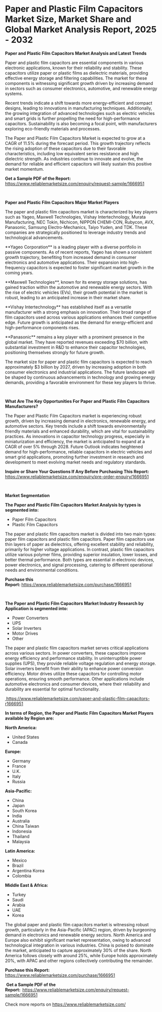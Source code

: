 <p><h1>Paper and Plastic Film Capacitors Market Size, Market Share and Global Market Analysis Report, 2025 - 2032</h1></p><p><strong>Paper and Plastic Film Capacitors Market Analysis and Latest Trends</strong></p>
<p><p>Paper and plastic film capacitors are essential components in various electronic applications, known for their reliability and stability. These capacitors utilize paper or plastic films as dielectric materials, providing effective energy storage and filtering capabilities. The market for these components is witnessing significant growth driven by increasing demand in sectors such as consumer electronics, automotive, and renewable energy systems.</p><p>Recent trends indicate a shift towards more energy-efficient and compact designs, leading to innovations in manufacturing techniques. Additionally, the growing integration of advanced technologies such as electric vehicles and smart grids is further propelling the need for high-performance capacitors. Sustainability is also becoming a focal point, with manufacturers exploring eco-friendly materials and processes.</p><p>The Paper and Plastic Film Capacitors Market is expected to grow at a CAGR of 11.5% during the forecast period. This growth trajectory reflects the rising adoption of these capacitors due to their favorable characteristics, including low equivalent series resistance and high dielectric strength. As industries continue to innovate and evolve, the demand for reliable and efficient capacitors will likely sustain this positive market momentum.</p></p>
<p><strong>Get a Sample PDF of the Report:&nbsp;</strong> <a href="https://www.reliablemarketsize.com/enquiry/request-sample/1666951?utm_campaign=1197&utm_medium=2&utm_source=Github&utm_content=ia&utm_term=08032025&utm_id=paper-and-plastic-film-capacitors">https://www.reliablemarketsize.com/enquiry/request-sample/1666951</a></p>
<p>&nbsp;</p>
<p><strong>Paper and Plastic Film Capacitors Major Market Players</strong></p>
<p><p>The paper and plastic film capacitors market is characterized by key players such as Yageo, Maxwell Technologies, Vishay Intertechnology, Murata Manufacturing, NEC Tokin, Nichicon, NIPPON CHEMI-CON, Rubycon, AVX, Panasonic, Samsung Electro-Mechanics, Taiyo Yuden, and TDK. These companies are strategically positioned to leverage industry trends and technological advancements.</p><p>**Yageo Corporation** is a leading player with a diverse portfolio in passive components. As of recent reports, Yageo has shown a consistent growth trajectory, benefiting from increased demand in consumer electronics and automotive applications. Their expansion into high-frequency capacitors is expected to foster significant market growth in the coming years.</p><p>**Maxwell Technologies**, known for its energy storage solutions, has gained traction within the automotive and renewable energy sectors. With the rise of electric vehicles (EVs), their growth potential in the market is robust, leading to an anticipated increase in their market share.</p><p>**Vishay Intertechnology** has established itself as a versatile manufacturer with a strong emphasis on innovation. Their broad range of film capacitors used across various applications enhances their competitive edge. Future growth is anticipated as the demand for energy-efficient and high-performance components rises.</p><p>**Panasonic** remains a key player with a prominent presence in the global market. They have reported revenues exceeding $70 billion, with substantial investment in R&D to enhance their capacitor technologies, positioning themselves strongly for future growth.</p><p>The market size for paper and plastic film capacitors is expected to reach approximately $3 billion by 2027, driven by increasing adoption in both consumer electronics and industrial applications. The future landscape will be shaped by continuous advancements in technology and growing energy demands, providing a favorable environment for these key players to thrive.</p></p>
<p>&nbsp;</p>
<p><strong>What Are The Key Opportunities For Paper and Plastic Film Capacitors Manufacturers?</strong></p>
<p><p>The Paper and Plastic Film Capacitors market is experiencing robust growth, driven by increasing demand in electronics, renewable energy, and automotive sectors. Key trends include a shift towards environmentally friendly materials and enhanced durability, which are vital for sustainability practices. As innovations in capacitor technology progress, especially in miniaturization and efficiency, the market is anticipated to expand at a CAGR of over 5% through 2028. Future Outlook indicates heightened demand for high-performance, reliable capacitors in electric vehicles and smart grid applications, promoting further investment in research and development to meet evolving market needs and regulatory standards.</p></p>
<p><strong>Inquire or Share Your Questions If Any Before Purchasing This Report:</strong> <a href="https://www.reliablemarketsize.com/enquiry/pre-order-enquiry/1666951?utm_campaign=1197&utm_medium=2&utm_source=Github&utm_content=ia&utm_term=08032025&utm_id=paper-and-plastic-film-capacitors">https://www.reliablemarketsize.com/enquiry/pre-order-enquiry/1666951</a></p>
<p>&nbsp;</p>
<p><strong>Market Segmentation</strong></p>
<p><strong>The Paper and Plastic Film Capacitors Market Analysis by types is segmented into:</strong></p>
<p><ul><li>Paper Film Capacitors</li><li>Plastic Film Capacitors</li></ul></p>
<p><p>The paper and plastic film capacitors market is divided into two main types: paper film capacitors and plastic film capacitors. Paper film capacitors use thin layers of paper as dielectrics, offering excellent stability and reliability, primarily for higher voltage applications. In contrast, plastic film capacitors utilize various polymer films, providing superior insulation, lower losses, and better thermal performance. Both types are essential in electronic devices, power electronics, and signal processing, catering to different operational needs and environmental conditions.</p></p>
<p><strong>Purchase this Report:&nbsp;</strong><a href="https://www.reliablemarketsize.com/purchase/1666951?utm_campaign=1197&utm_medium=2&utm_source=Github&utm_content=ia&utm_term=08032025&utm_id=paper-and-plastic-film-capacitors">https://www.reliablemarketsize.com/purchase/1666951</a></p>
<p>&nbsp;</p>
<p><strong>The Paper and Plastic Film Capacitors Market Industry Research by Application is segmented into:</strong></p>
<p><ul><li>Power Converters</li><li>UPS</li><li>Solar Inverters</li><li>Motor Drives</li><li>Other</li></ul></p>
<p><p>The paper and plastic film capacitors market serves critical applications across various sectors. In power converters, these capacitors improve energy efficiency and performance stability. In uninterruptible power supplies (UPS), they provide reliable voltage regulation and energy storage. Solar inverters benefit from their ability to enhance power conversion efficiency. Motor drives utilize these capacitors for controlling motor operations, ensuring smooth performance. Other applications include automotive electronics and consumer devices, where their reliability and durability are essential for optimal functionality.</p></p>
<p><a href="https://www.reliablemarketsize.com/paper-and-plastic-film-capacitors-r1666951?utm_campaign=1197&utm_medium=2&utm_source=Github&utm_content=ia&utm_term=08032025&utm_id=paper-and-plastic-film-capacitors">&nbsp;https://www.reliablemarketsize.com/paper-and-plastic-film-capacitors-r1666951</a></p>
<p><strong>In terms of Region, the Paper and Plastic Film Capacitors Market Players available by Region are:</strong></p>
<p>
    <p> <strong> North America: </strong>
        <ul>
            <li>United States</li>
            <li>Canada</li>
        </ul>
        </p> 
    <p> <strong> Europe: </strong>
        <ul>
            <li>Germany</li>
            <li>France</li>
            <li>U.K.</li>
            <li>Italy</li>
            <li>Russia</li>
        </ul>
        </p> 
    <p> <strong> Asia-Pacific: </strong>
        <ul>
            <li>China</li>
            <li>Japan</li>
            <li>South Korea</li>
            <li>India</li>
            <li>Australia</li>
            <li>China Taiwan</li>
            <li>Indonesia</li>
            <li>Thailand</li>
            <li>Malaysia</li>
        </ul>
        </p> 
    <p> <strong> Latin America: </strong>
        <ul>
            <li>Mexico</li>
            <li>Brazil</li>
            <li>Argentina Korea</li>
            <li>Colombia</li>
        </ul>
        </p> 
    <p> <strong> Middle East & Africa: </strong>
        <ul>
            <li>Turkey</li>
            <li>Saudi</li>
            <li>Arabia</li>
            <li>UAE</li>
            <li>Korea</li>
        </ul>
    </p>
    </p>
<p><p>The global paper and plastic film capacitors market is witnessing robust growth, particularly in the Asia-Pacific (APAC) region, driven by burgeoning demand in electronics and renewable energy sectors. North America and Europe also exhibit significant market representation, owing to advanced technological integration in various industries. China is poised to dominate the market, anticipated to capture approximately 30% of the share. North America follows closely with around 25%, while Europe holds approximately 20%, with APAC and other regions collectively contributing the remainder.</p></p>
<p><strong>Purchase this Report: </strong><a href="https://www.reliablemarketsize.com/purchase/1666951?utm_campaign=1197&utm_medium=2&utm_source=Github&utm_content=ia&utm_term=08032025&utm_id=paper-and-plastic-film-capacitors">https://www.reliablemarketsize.com/purchase/1666951</a></p>
<p>&nbsp;<strong>Get a Sample PDF of the Report:&nbsp;&nbsp;</strong><a href="https://www.reliablemarketsize.com/enquiry/request-sample/1666951?utm_campaign=1197&utm_medium=2&utm_source=Github&utm_content=ia&utm_term=08032025&utm_id=paper-and-plastic-film-capacitors">https://www.reliablemarketsize.com/enquiry/request-sample/1666951</a></p>
<p><strong></strong></p>
<p>Check more reports on <a href="https://www.reliablemarketsize.com/?utm_campaign=1197&utm_medium=2&utm_source=Github&utm_content=ia&utm_term=08032025&utm_id=paper-and-plastic-film-capacitors">https://www.reliablemarketsize.com/</a></p>